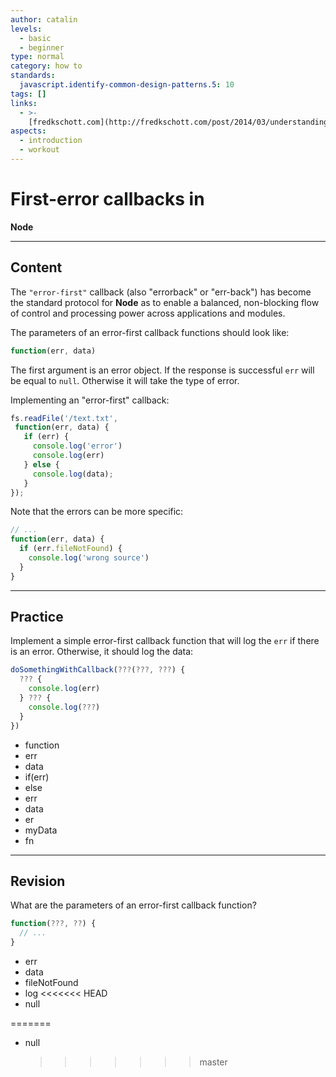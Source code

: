 ```yaml
---
author: catalin
levels:
  - basic
  - beginner
type: normal
category: how to
standards:
  javascript.identify-common-design-patterns.5: 10
tags: []
links:
  - >-
    [fredkschott.com](http://fredkschott.com/post/2014/03/understanding-error-first-callbacks-in-node-js/){website}
aspects:
  - introduction
  - workout
---
```


# First-error callbacks in 

**Node**


---

## Content

The `"error-first"` callback (also "errorback" or "err-back") has become the standard protocol for **Node** as to enable a balanced, non-blocking flow of control and processing power across applications and modules.

The parameters of an error-first callback functions should look like:

```javascript
function(err, data)
```

The first argument is an error object. If the response is successful `err` will be equal to `null`. Otherwise it will take the type of error.

Implementing an "error-first" callback:

```javascript
fs.readFile('/text.txt',
 function(err, data) {
   if (err) {
     console.log('error')
     console.log(err)
   } else {
     console.log(data);
   }
});
```

Note that the errors can be more specific:

```javascript
// ...
function(err, data) {
  if (err.fileNotFound) {
    console.log('wrong source')
  }
}
```


---

## Practice

Implement a simple error-first callback function that will log the `err` if there is an error. Otherwise, it should log the data:

```javascript
doSomethingWithCallback(???(???, ???) {
  ??? {
    console.log(err)
  } ??? {
    console.log(???)
  }
})
```

* function
* err
* data
* if(err)
* else
* err
* data
* er
* myData
* fn


---

## Revision

What are the parameters of an error-first callback function?

```javascript
function(???, ??) {
  // ...
}
```

* err
* data
* fileNotFound
* log
  &lt;&lt;&lt;&lt;&lt;&lt;&lt; HEAD
* null

=======

* null
  > > > > > > > master

